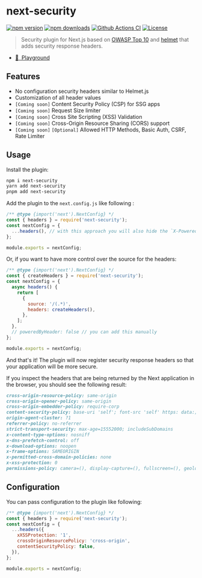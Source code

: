 # next-security

[![npm version][npm-version-src]][npm-version-href]
[![npm downloads][npm-downloads-src]][npm-downloads-href]
[![Github Actions CI][github-actions-ci-src]][github-actions-ci-href]
[![License][license-src]][license-href]

> Security plugin for Next.js based on [OWASP Top 10](https://cheatsheetseries.owasp.org/cheatsheets/Nodejs_Security_Cheat_Sheet.html#nodejs-security-cheat-sheet) and [helmet](https://helmetjs.github.io/) that adds security response headers.

- [👾 &nbsp;Playground](https://stackblitz.com/github/baroshem/next-security?file=.stackblitz%2Fnext.config.js)

## Features

- No configuration security headers similar to Helmet.js
- Customization of all header values
- `[Coming soon]` Content Security Policy (CSP) for SSG apps
- `[Coming soon]` Request Size limiter
- `[Coming soon]` Cross Site Scripting (XSS) Validation
- `[Coming soon]` Cross-Origin Resource Sharing (CORS) support
- `[Coming soon]` `[Optional]` Allowed HTTP Methods, Basic Auth, CSRF, Rate Limiter

## Usage

Install the plugin:

```sh
npm i next-security
yarn add next-security
pnpm add next-security
```

Add the plugin to the `next.config.js` like following :

```js
/** @type {import('next').NextConfig} */
const { headers } = require('next-security');
const nextConfig = {
  ...headers(), // with this approach you will also hide the `X-Powered-By` header that is a good pattern
};

module.exports = nextConfig;
```

Or, if you want to have more control over the source for the headers:

```js
/** @type {import('next').NextConfig} */
const { createHeaders } = require('next-security');
const nextConfig = {
  async headers() {
    return [
      {
        source: '/(.*)',
        headers: createHeaders(),
      },
    ];
  },
  // poweredByHeader: false // you can add this manually
};

module.exports = nextConfig;
```

And that's it! The plugin will now register security response headers so that your application will be more secure.

If you inspect the headers that are being returned by the Next application in the browser, you should see the following result:

```md
cross-origin-resource-policy: same-origin
cross-origin-opener-policy: same-origin
cross-origin-embedder-policy: require-corp
content-security-policy: base-uri 'self'; font-src 'self' https: data:; form-action 'self'; frame-ancestors 'self'; img-src 'self' data:; object-src 'none'; script-src-attr 'none'; style-src 'self' https: 'unsafe-inline'; upgrade-insecure-requests
origin-agent-cluster: ?1
referrer-policy: no-referrer
strict-transport-security: max-age=15552000; includeSubDomains
x-content-type-options: nosniff
x-dns-prefetch-control: off
x-download-options: noopen
x-frame-options: SAMEORIGIN
x-permitted-cross-domain-policies: none
x-xss-protection: 0
permissions-policy: camera=(), display-capture=(), fullscreen=(), geolocation=(), microphone=()
```

## Configuration

You can pass configuration to the plugin like following:

```js
/** @type {import('next').NextConfig} */
const { headers } = require('next-security');
const nextConfig = {
  ...headers({
    xXSSProtection: '1',
    crossOriginResourcePolicy: 'cross-origin',
    contentSecurityPolicy: false,
  }),
};

module.exports = nextConfig;
```

[npm-version-src]: https://img.shields.io/npm/v/next-security/latest.svg
[npm-version-href]: https://npmjs.com/package/next-security
[npm-downloads-src]: https://img.shields.io/npm/dt/next-security.svg
[npm-downloads-href]: https://npmjs.com/package/next-security
[github-actions-ci-src]: https://github.com/baroshem/next-security/actions/workflows/ci.yml/badge.svg
[github-actions-ci-href]: https://github.com/baroshem/next-security/actions?query=workflow%3Aci
[license-src]: https://img.shields.io/npm/l/next-security.svg
[license-href]: https://npmjs.com/package/next-security

